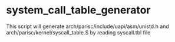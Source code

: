 # system_call_table_generator

This script will generate arch/parisc/include/uapi/asm/unistd.h
and arch/parisc/kernel/syscall_table.S by reading syscall.tbl file
